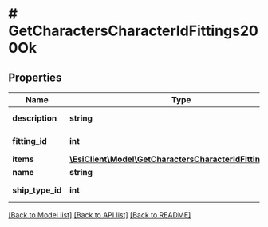 # # GetCharactersCharacterIdFittings200Ok

## Properties

Name | Type | Description | Notes
------------ | ------------- | ------------- | -------------
**description** | **string** | description string |
**fitting_id** | **int** | fitting_id integer |
**items** | [**\EsiClient\Model\GetCharactersCharacterIdFittingsItem[]**](GetCharactersCharacterIdFittingsItem.md) | items array |
**name** | **string** | name string |
**ship_type_id** | **int** | ship_type_id integer |

[[Back to Model list]](../../README.md#models) [[Back to API list]](../../README.md#endpoints) [[Back to README]](../../README.md)
